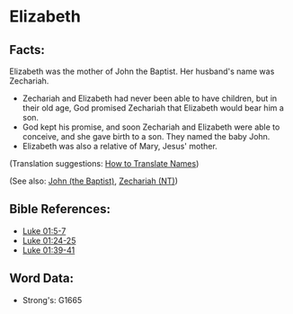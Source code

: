 # Elizabeth #

## Facts: ##

Elizabeth was the mother of John the Baptist. Her husband's name was Zechariah.

* Zechariah and Elizabeth had never been able to have children, but in their old age, God promised Zechariah that Elizabeth would bear him a son.
* God kept his promise, and soon Zechariah and Elizabeth were able to conceive, and she gave birth to a son. They named the baby John.
* Elizabeth was also a relative of Mary, Jesus' mother.

(Translation suggestions: [How to Translate Names](rc://en/ta/man/translate/translate-names))

(See also: [John (the Baptist)](../names/johnthebaptist.md), [Zechariah (NT)](../names/zechariahnt.md))

## Bible References: ##

* [Luke 01:5-7](rc://en/tn/help/luk/01/05)
* [Luke 01:24-25](rc://en/tn/help/luk/01/24)
* [Luke 01:39-41](rc://en/tn/help/luk/01/39)

## Word Data: ##

* Strong's: G1665
